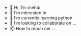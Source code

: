- 👋 Hi, I’m mehdi
- 👀 I’m interested in 
- 🌱 I’m currently learning python
- 💞️ I’m looking to collaborate on ...
- 📫 How to reach me ...

<!---
mhmehdi/mhmehdi is a ✨ special ✨ repository because its `README.md` (this file) appears on your GitHub profile.
You can click the Preview link to take a look at your changes.
--->
